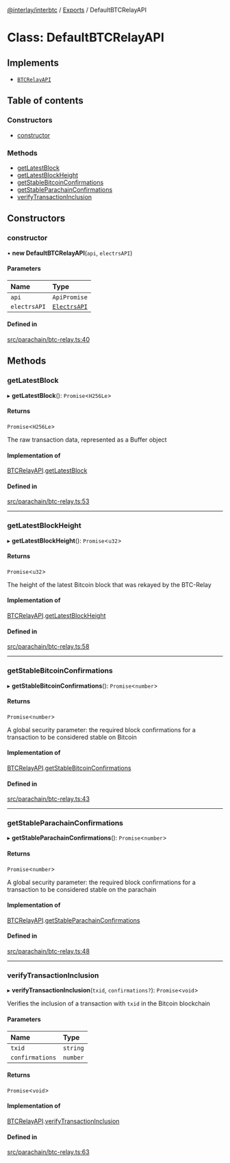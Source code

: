 [@interlay/interbtc](/README.md) / [Exports](/modules.md) / DefaultBTCRelayAPI

# Class: DefaultBTCRelayAPI

## Implements

- [`BTCRelayAPI`](/interfaces/btcrelayapi.md)

## Table of contents

### Constructors

- [constructor](/classes/defaultbtcrelayapi.md#constructor)

### Methods

- [getLatestBlock](/classes/defaultbtcrelayapi.md#getlatestblock)
- [getLatestBlockHeight](/classes/defaultbtcrelayapi.md#getlatestblockheight)
- [getStableBitcoinConfirmations](/classes/defaultbtcrelayapi.md#getstablebitcoinconfirmations)
- [getStableParachainConfirmations](/classes/defaultbtcrelayapi.md#getstableparachainconfirmations)
- [verifyTransactionInclusion](/classes/defaultbtcrelayapi.md#verifytransactioninclusion)

## Constructors

### constructor

• **new DefaultBTCRelayAPI**(`api`, `electrsAPI`)

#### Parameters

| Name | Type |
| :------ | :------ |
| `api` | `ApiPromise` |
| `electrsAPI` | [`ElectrsAPI`](/interfaces/electrsapi.md) |

#### Defined in

[src/parachain/btc-relay.ts:40](https://github.com/interlay/interbtc-js/blob/0c8155e/src/parachain/btc-relay.ts#L40)

## Methods

### getLatestBlock

▸ **getLatestBlock**(): `Promise`<`H256Le`\>

#### Returns

`Promise`<`H256Le`\>

The raw transaction data, represented as a Buffer object

#### Implementation of

[BTCRelayAPI](/interfaces/btcrelayapi.md).[getLatestBlock](/interfaces/btcrelayapi.md#getlatestblock)

#### Defined in

[src/parachain/btc-relay.ts:53](https://github.com/interlay/interbtc-js/blob/0c8155e/src/parachain/btc-relay.ts#L53)

___

### getLatestBlockHeight

▸ **getLatestBlockHeight**(): `Promise`<`u32`\>

#### Returns

`Promise`<`u32`\>

The height of the latest Bitcoin block that was rekayed by the BTC-Relay

#### Implementation of

[BTCRelayAPI](/interfaces/btcrelayapi.md).[getLatestBlockHeight](/interfaces/btcrelayapi.md#getlatestblockheight)

#### Defined in

[src/parachain/btc-relay.ts:58](https://github.com/interlay/interbtc-js/blob/0c8155e/src/parachain/btc-relay.ts#L58)

___

### getStableBitcoinConfirmations

▸ **getStableBitcoinConfirmations**(): `Promise`<`number`\>

#### Returns

`Promise`<`number`\>

A global security parameter: the required block confirmations
for a transaction to be considered stable on Bitcoin

#### Implementation of

[BTCRelayAPI](/interfaces/btcrelayapi.md).[getStableBitcoinConfirmations](/interfaces/btcrelayapi.md#getstablebitcoinconfirmations)

#### Defined in

[src/parachain/btc-relay.ts:43](https://github.com/interlay/interbtc-js/blob/0c8155e/src/parachain/btc-relay.ts#L43)

___

### getStableParachainConfirmations

▸ **getStableParachainConfirmations**(): `Promise`<`number`\>

#### Returns

`Promise`<`number`\>

A global security parameter: the required block confirmations
for a transaction to be considered stable on the parachain

#### Implementation of

[BTCRelayAPI](/interfaces/btcrelayapi.md).[getStableParachainConfirmations](/interfaces/btcrelayapi.md#getstableparachainconfirmations)

#### Defined in

[src/parachain/btc-relay.ts:48](https://github.com/interlay/interbtc-js/blob/0c8155e/src/parachain/btc-relay.ts#L48)

___

### verifyTransactionInclusion

▸ **verifyTransactionInclusion**(`txid`, `confirmations?`): `Promise`<`void`\>

Verifies the inclusion of a transaction with `txid` in the Bitcoin blockchain

#### Parameters

| Name | Type |
| :------ | :------ |
| `txid` | `string` |
| `confirmations` | `number` |

#### Returns

`Promise`<`void`\>

#### Implementation of

[BTCRelayAPI](/interfaces/btcrelayapi.md).[verifyTransactionInclusion](/interfaces/btcrelayapi.md#verifytransactioninclusion)

#### Defined in

[src/parachain/btc-relay.ts:63](https://github.com/interlay/interbtc-js/blob/0c8155e/src/parachain/btc-relay.ts#L63)
